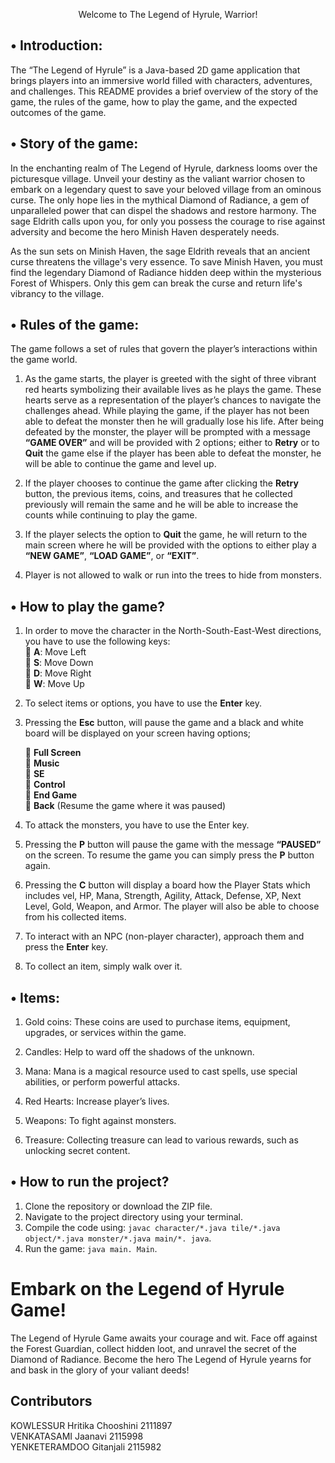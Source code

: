 <p align="center">
Welcome to The Legend of Hyrule, Warrior!
</p>


## •	Introduction:<br>
The “The Legend of Hyrule” is a Java-based 2D game application that brings players into an immersive world filled with characters, adventures, and challenges.  This README provides a brief overview of the story of the game, the rules of the game, how to play the game, and the expected outcomes of the game.

## •	Story of the game:<br>
In the enchanting realm of The Legend of Hyrule, darkness looms over the picturesque village. Unveil your destiny as the valiant warrior chosen to embark on a legendary quest to save your beloved village from an ominous curse. The only hope lies in the mythical Diamond of Radiance, a gem of unparalleled power that can dispel the shadows and restore harmony. The sage Eldrith calls upon you, for only you possess the courage to rise against adversity and become the hero Minish Haven desperately needs.

As the sun sets on Minish Haven, the sage Eldrith reveals that an ancient curse threatens the village's very essence. To save Minish Haven, you must find the legendary Diamond of Radiance hidden deep within the mysterious Forest of Whispers. Only this gem can break the curse and return life's vibrancy to the village.

## •	Rules of the game:<br>
The game follows a set of rules that govern the player’s interactions within the game world.

1.	As the game starts, the player is greeted with the sight of three vibrant red hearts symbolizing their available lives as he plays the game.  These hearts serve as a representation of the player’s chances to navigate the challenges ahead.  While playing the game, if the player has not been able to defeat the monster then he will gradually lose his life.  After being defeated by the monster, the player will be prompted with a message **“GAME OVER”** and will be provided with 2 options; either to **Retry** or to **Quit** the game else if the player has been able to defeat the monster, he will be able to continue the game and level up.

2.	If the player chooses to continue the game after clicking the **Retry** button, the previous items, coins, and treasures that he collected previously will remain the same and he will be able to increase the counts while continuing to play the game.


3.	If the player selects the option to **Quit** the game, he will return to the main screen where he will be provided with the options to either play a **“NEW GAME”**, **“LOAD GAME”**, or **“EXIT”**.


4.	Player is not allowed to walk or run into the trees to hide from monsters.


## •	How to play the game?<br>
1.	In order to move the character in the North-South-East-West directions, you have to use the following keys:<br>
  	**A**: Move Left<br>
  	**S**: Move Down<br>
  	**D**: Move Right<br>
  	**W**: Move Up<br>

2.	To select items or options, you have to use the **Enter** key.

3.	Pressing the **Esc** button, will pause the game and a black and white board will be displayed on your screen having options; <br>

    	**Full Screen**<br>
    	**Music**<br>
    	**SE**<br>
    	**Control**<br>
    	**End Game**<br>
    	**Back** (Resume the game where it was paused)<br>

4.	To attack the monsters, you have to use the Enter key.

5.	Pressing the **P** button will pause the game with the message **“PAUSED”** on the screen.  To resume the game you can simply press the **P** button again.

6.	Pressing the **C** button will display a board how the Player Stats which includes vel, HP, Mana, Strength, Agility, Attack, Defense, XP, Next Level, Gold, Weapon, and Armor.  The player will also be able to choose from his collected items.

7.	To interact with an NPC (non-player character), approach them and press the **Enter** key.

8.	To collect an item, simply walk over it.

## •	Items:<br>

1.	Gold coins: These coins are used to purchase items, equipment, upgrades, or services within the game.

2.	Candles: Help to ward off the shadows of the unknown.

3.	Mana: Mana is a magical resource used to cast spells, use special abilities, or perform         powerful attacks.

4.	Red Hearts: Increase player’s lives.

5.	Weapons: To fight against monsters.

6.	Treasure: Collecting treasure can lead to various rewards, such as unlocking secret content.

## •	How to run the project?<br>
1. Clone the repository or download the ZIP file.
2. Navigate to the project directory using your terminal.
3. Compile the code using: `javac character/*.java tile/*.java object/*.java monster/*.java main/*. java`.
4. Run the game: `java main. Main`.

# Embark on the Legend of Hyrule Game!

The Legend of Hyrule Game awaits your courage and wit. Face off against the Forest Guardian, collect hidden loot, and unravel the secret of the Diamond of Radiance. Become the hero The Legend of Hyrule yearns for and bask in the glory of your valiant deeds!

## Contributors<br>
KOWLESSUR Hritika Chooshini	2111897<br>
VENKATASAMI Jaanavi		    2115998<br>
YENKETERAMDOO Gitanjali	    2115982<br>

